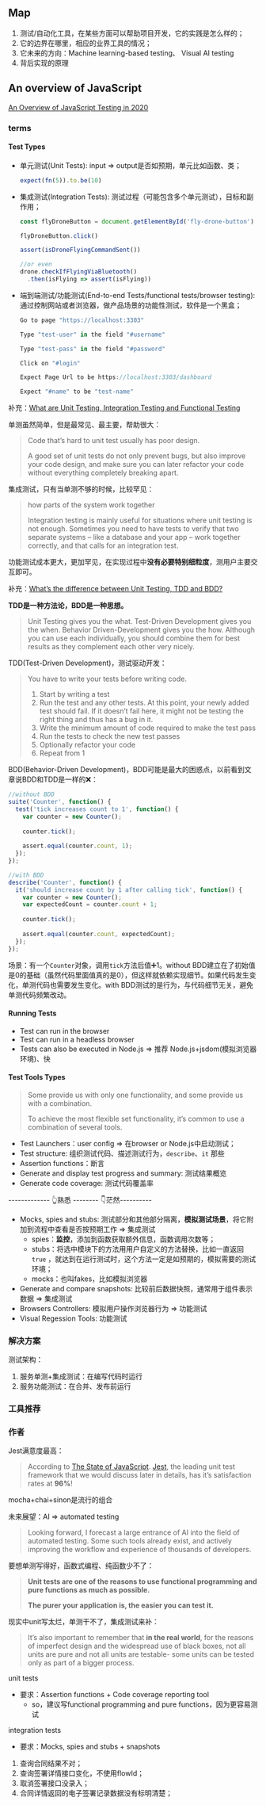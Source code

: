 ## Map

1. 测试/自动化工具，在某些方面可以帮助项目开发，它的实践是怎么样的；
2. 它的边界在哪里，相应的业界工具的情况；
3. 它未来的方向：Machine learning-based testing、 Visual AI testing
4. 背后实现的原理



## An overview of JavaScript

[An Overview of JavaScript Testing in 2020](https://medium.com/welldone-software/an-overview-of-javascript-testing-7ce7298b9870)

### terms

#### Test Types

- 单元测试(Unit Tests): input => output是否如预期，单元比如函数、类；

  ```javascript
  expect(fn(5)).to.be(10)
  ```

- 集成测试(Integration Tests): 测试过程（可能包含多个单元测试），目标和副作用；

  ```javascript
  const flyDroneButton = document.getElementById('fly-drone-button')
  
  flyDroneButton.click()
  
  assert(isDroneFlyingCommandSent())
  
  //or even
  drone.checkIfFlyingViaBluetooth()
    .then(isFlying => assert(isFlying))
  ```

- 端到端测试/功能测试(End-to-end Tests/functional tests/browser testing): 通过控制网站或者浏览器，做产品场景的功能性测试，软件是一个黑盒；

  ```javascript
  Go to page "https://localhost:3303"
  
  Type "test-user" in the field "#username"
  
  Type "test-pass" in the field "#password"
  
  Click on "#login"
  
  Expect Page Url to be https://localhost:3303/dashboard
  
  Expect "#name" to be "test-name"
  ```



补充：[What are Unit Testing, Integration Testing and Functional Testing](https://codeutopia.net/blog/2015/04/11/what-are-unit-testing-integration-testing-and-functional-testing/)

单测虽然简单，但是最常见、最主要，帮助很大：

> Code that’s hard to unit test usually has poor design.
>
>  A good set of unit tests do not only prevent bugs, but also improve  your code design, and make sure you can later refactor your code without everything completely breaking apart.



集成测试，只有当单测不够的时候，比较罕见：

> how parts of the system work together
>
> Integration testing is mainly useful for situations where unit testing  is not enough. Sometimes you need to have tests to verify that two  separate systems – like a database and your app – work together  correctly, and that calls for an integration test. 

功能测试成本更大，更加罕见，在实现过程中**没有必要特别细粒度**，测用户主要交互即可。



补充：[What’s the difference between Unit Testing, TDD and BDD?](https://codeutopia.net/blog/2015/03/01/unit-testing-tdd-and-bdd/)

**TDD是一种方法论，BDD是一种思想。**

> Unit Testing gives you the what. Test-Driven Development gives you the  when. Behavior Driven-Development gives you the how. Although you can  use each individually, you should combine them for best results as they  complement each other very nicely.



TDD(Test-Driven Development)，测试驱动开发：

> You have to write your tests before writing code.
>
> 1. Start by writing a test
> 2. Run the test and any other tests. At this point, your newly added  test should fail. If it doesn’t fail here, it might not be testing the  right thing and thus has a bug in it.
> 3. Write the minimum amount of code required to make the test pass
> 4. Run the tests to check the new test passes
> 5. Optionally refactor your code
> 6. Repeat from 1

BDD(Behavior-Driven Development)，BDD可能是最大的困惑点，以前看到文章说BDD和TDD是一样的❌：

```javascript
//without BDD
suite('Counter', function() {
  test('tick increases count to 1', function() {
    var counter = new Counter();
 
    counter.tick();
 
    assert.equal(counter.count, 1);
  });
});

//with BDD
describe('Counter', function() {
  it('should increase count by 1 after calling tick', function() {
    var counter = new Counter();
    var expectedCount = counter.count + 1;
 
    counter.tick();
 
    assert.equal(counter.count, expectedCount);
  });
});
```

场景：有一个`Counter`对象，调用`tick`方法后值➕1。without BDD建立在了初始值是0的基础（虽然代码里面值真的是0），但这样就依赖实现细节。如果代码发生变化，单测代码也需要发生变化。with BDD测试的是行为，与代码细节无关，避免单测代码频繁改动。



#### Running Tests

- Test can run in the browser
- Test can run in a headless browser
- Tests can also be executed in Node.js => 推荐 Node.js+jsdom(模拟浏览器环境)、快





#### Test Tools Types

> Some provide us with only one functionality, and some provide us with a combination.
>
> To achieve the most flexible set functionality, it’s common to use a combination of several tools.

- Test Launchers：user config => 在browser or Node.js中启动测试；
- Test structure:  组织测试代码、描述测试行为，`describe`、`it` 那些
- Assertion functions：断言
- Generate and display test progress and summary: 测试结果概览 
- Generate code coverage: 测试代码覆盖率

------------- 👆熟悉 -------- 👇茫然----------

- Mocks, spies and stubs: 测试部分和其他部分隔离，**模拟测试场景**，将它附加到流程中查看是否按预期工作 => 集成测试
  - spies：**监控**，添加到函数获取额外信息，函数调用次数等；
  - stubs：将选中模块下的方法用用户自定义的方法替换，比如一直返回`true` ，就达到在运行测试时，这个方法一定是如预期的，模拟需要的测试环境；
  - mocks：也叫fakes，比如模拟浏览器
- Generate and compare snapshots: 比较前后数据快照，通常用于组件表示数据 => 集成测试
- Browsers Controllers: 模拟用户操作浏览器行为 => 功能测试
- Visual Regession Tools: 功能测试



### 解决方案

测试架构：

1. 服务单测+集成测试：在编写代码时运行
2. 服务功能测试：在合并、发布前运行



### 工具推荐





### 作者

Jest满意度最高：

> According to [The State of JavaScript](http://stateofjs.com). [Jest](https://jestjs.io/), the leading unit test framework that we would discuss later in details, has it’s satisfaction rates at **96%**!



mocha+chai+sinon是流行的组合



未来展望：AI =>  automated testing 

> Looking forward, I forecast a large entrance of AI into the field of  automated testing. Some such tools already exist, and actively improving the workflow and experience of thousands of developers.



要想单测写得好，函数式编程、纯函数少不了：

> **Unit tests are one of the reasons to use functional programming and pure functions as much as possible.**
>
> **The purer your application is, the easier you can test it.**

现实中unit写太烂，单测干不了，集成测试来补：

> It’s also important to remember that **in the real world**, for the reasons of imperfect design and the widespread use of black  boxes, not all units are pure and not all units are testable- some units can be tested only as part of a bigger process.



unit tests

- 要求：Assertion functions +  Code coverage reporting tool
  - so，建议写functional programming and pure functions，因为更容易测试

integration tests

- 要求：Mocks, spies and stubs + snapshots



1. 查询合同结果不对；
2. 查询签署详情接口变化，不使用flowId；
3. 取消签署接口没录入；
4. 合同详情返回的电子签署记录数据没有标明清楚；